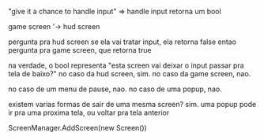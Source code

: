"give it a chance to handle input" => handle input retorna um bool


game screen
  '-> hud screen

pergunta pra hud screen se ela vai tratar input, ela retorna false
entao pergunta pra game screen, que retorna true

na verdade, o bool representa "esta screen vai deixar o input passar pra tela de baixo?"
no caso da hud screen, sim.
no caso da game screen, nao.

no caso de um menu de pause, nao.
no caso de uma popup, nao.


existem varias formas de sair de uma mesma screen?
    sim. uma popup pode ir pra uma proxima tela, ou voltar pra tela anterior

ScreenManager.AddScreen(new Screen())